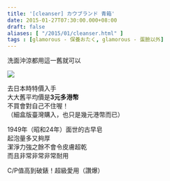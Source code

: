 ```yaml
---
title: '[cleanser] カウブランド 青箱'
date: 2015-01-27T07:30:00.000+08:00
draft: false
aliases: [ "/2015/01/cleanser.html" ]
tags : [glamorous - 保養おたく, glamorous - 蛋臉以外]
---
```


洗面沖涼都用這一舊就可以  

[![](https://farm9.staticflickr.com/8633/15733437083_1510f9ef3c_z.jpg)](https://farm9.staticflickr.com/8633/15733437083_1510f9ef3c_z.jpg)

去日本時特價入手  
大大舊平均價是**3元多港幣**  
不買會對自己不住喔！  
（細盒版臺灣購入，也只是幾元港幣而已）  
  
1949年（昭和24年）面世的古早皂  
起泡量多又夠厚  
潔淨力強之餘不會令皮膚超乾  
而且非常非常非常耐用  
  
C/P值高到破錶！超級愛用（讚爆）